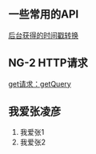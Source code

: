 ## 一些常用的API
[后台获得的时间戳转换](timeStamp/timeStamp.md)


## NG-2 HTTP请求
[get请求：getQuery](ng2/ng2-getQuery.md)

## 我爱张凌彦
1. 我爱张1
2. 我爱张2